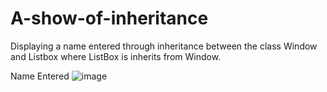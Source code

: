 # A-show-of-inheritance
Displaying a name entered through inheritance between the class Window and Listbox where ListBox is inherits from Window.

Name Entered
![image](https://user-images.githubusercontent.com/105005442/198835839-25104e7f-d4ac-4512-8ad6-7e1d9dee8104.png)
